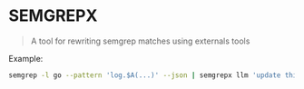 # SEMGREPX

> A tool for rewriting semgrep matches using externals tools

Example:

``` sh
semgrep -l go --pattern 'log.$A(...)' --json | semgrepx llm 'update this go to use log.Printf'
```
